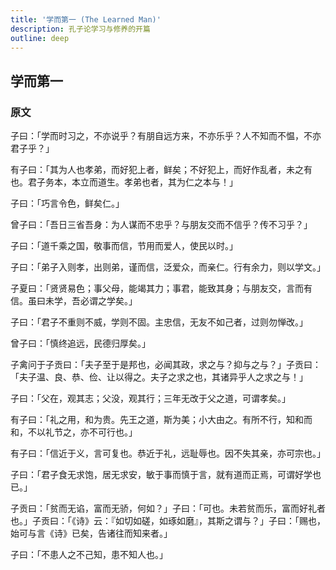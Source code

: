 ```yaml
---
title: '学而第一 (The Learned Man)'
description: 孔子论学习与修养的开篇
outline: deep
---
```


## 学而第一

### 原文

子曰：「学而时习之，不亦说乎？有朋自远方来，不亦乐乎？人不知而不愠，不亦君子乎？」

有子曰：「其为人也孝弟，而好犯上者，鲜矣；不好犯上，而好作乱者，未之有也。君子务本，本立而道生。孝弟也者，其为仁之本与！」

子曰：「巧言令色，鲜矣仁。」

曾子曰：「吾日三省吾身：为人谋而不忠乎？与朋友交而不信乎？传不习乎？」

子曰：「道千乘之国，敬事而信，节用而爱人，使民以时。」

子曰：「弟子入则孝，出则弟，谨而信，泛爱众，而亲仁。行有余力，则以学文。」

子夏曰：「贤贤易色；事父母，能竭其力；事君，能致其身；与朋友交，言而有信。虽曰未学，吾必谓之学矣。」

子曰：「君子不重则不威，学则不固。主忠信，无友不如己者，过则勿惮改。」

曾子曰：「慎终追远，民德归厚矣。」

子禽问于子贡曰：「夫子至于是邦也，必闻其政，求之与？抑与之与？」子贡曰：「夫子温、良、恭、俭、让以得之。夫子之求之也，其诸异乎人之求之与！」

子曰：「父在，观其志；父没，观其行；三年无改于父之道，可谓孝矣。」

有子曰：「礼之用，和为贵。先王之道，斯为美；小大由之。有所不行，知和而和，不以礼节之，亦不可行也。」

有子曰：「信近于义，言可复也。恭近于礼，远耻辱也。因不失其亲，亦可宗也。」

子曰：「君子食无求饱，居无求安，敏于事而慎于言，就有道而正焉，可谓好学也已。」

子贡曰：「贫而无谄，富而无骄，何如？」子曰：「可也。未若贫而乐，富而好礼者也。」子贡曰：「《诗》云：『如切如磋，如琢如磨』，其斯之谓与？」子曰：「赐也，始可与言《诗》已矣，告诸往而知来者。」

子曰：「不患人之不己知，患不知人也。」